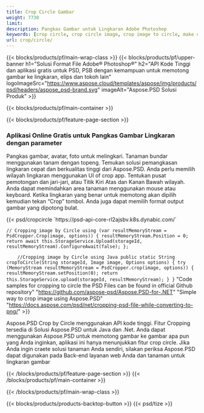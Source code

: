 ```yaml
---
title: Crop Circle Gambar
weight: 7730
limit: 
description: Pangkas Gambar untuk Lingkaran Adobe Photoshop
keywords: [crop circle, crop circle image, crop image to circle, make circle photo]
url: crop/circle/
---
```

{{< blocks/products/pf/main-wrap-class >}}
{{< blocks/products/pf/upper-banner h1="Solusi Format File Adobe® Photoshop®" h2="API Kode Tinggi dan aplikasi gratis untuk PSD, PSB dengan kemampuan untuk memotong gambar ke lingkaran, elips dan tokoh lain" logoImageSrc="https://www.aspose.cloud/templates/aspose/img/products/psd/headers/aspose_psd-brand.svg" imageAlt="Aspose.PSD Solusi Produk" >}}

{{< blocks/products/pf/main-container >}}

{{< blocks/products/pf/feature-page-section >}}
<h3 class="headingpdleft">Aplikasi Online Gratis untuk Pangkas Gambar Lingkaran dengan parameter</h3>
<p>Pangkas gambar, avatar, foto untuk melingkari. Tanaman bundar menggunakan tanam dengan topeng. Temukan solusi pemangkasan lingkaran cepat dan berkualitas tinggi dari Aspose.PSD. Anda perlu memilih wilayah lingkaran menggunakan UI of crop app. Tentukan pusat pemotongan dan jari-jari, atau Titik Kiri Atas dan Kanan Bawah wilayah. Anda dapat memindahkan area tanaman menggunakan mouse atau keyboard. Ketika lingkaran yang benar untuk memotong akan dipilih kemudian tekan “Crop” tombol. Anda juga dapat memilih format output gambar yang dipotong bulat.</p>
{{< psd/cropcircle `https://psd-api-core-rl2ajsbv.k8s.dynabic.com/` 

`// Cropping image by Circle
using (var resultMemoryStream = PsdCropper.Crop(image, options))
{
	resultMemoryStream.Position = 0;
	return await this.StorageService.Upload(storageId, resultMemoryStream).ConfigureAwait(false);
};` 
     
`    //Cropping image by Circle using Java
	public static String cropToCircle(String storageId, Image image, Options options) {
        try (MemoryStream resultMemoryStream = PsdCropper.crop(image, options)) {
            resultMemoryStream.setPosition(0);
            return this.StorageService.upload(storageId, resultMemoryStream);
        }
    }` 
"Code samples for cropping to circle the PSD Files can be found in official Github repository"  "https://github.com/aspose-psd/Aspose.PSD-for-.NET" 
"Simple way to crop image using Aspose.PSD" "https://docs.aspose.com/psd/net/cropping-psd-file-while-converting-to-png/" >}}
<p>Aspose.PSD Crop by Circle menggunakan API kode tinggi. Fitur Cropping tersedia di Solusi Aspose.PSD untuk Java dan .Net. Anda dapat menggunakan Aspose.PSD untuk memotong gambar ke gambar apa pun yang Anda inginkan, aplikasi ini hanya menunjukkan fitur crop circle. Jika Anda ingin craete solusi tanaman Anda sendiri, silakan periksa Aspose.PSD dapat digunakan pada Back-end layanan web Anda dan tanaman untuk lingkaran gambar</p>
<!--<ul>
<li><a href="psb">PSB Circle Crop</a></li>
<li><a href="ellipse">Ellipse crop App</a></li>
</ul>-->
{{< /blocks/products/pf/feature-page-section >}}
{{< /blocks/products/pf/main-container >}}


{{< /blocks/products/pf/main-wrap-class >}}

{{< blocks/products/products-backtop-button >}}
{{< psd/tize >}}
